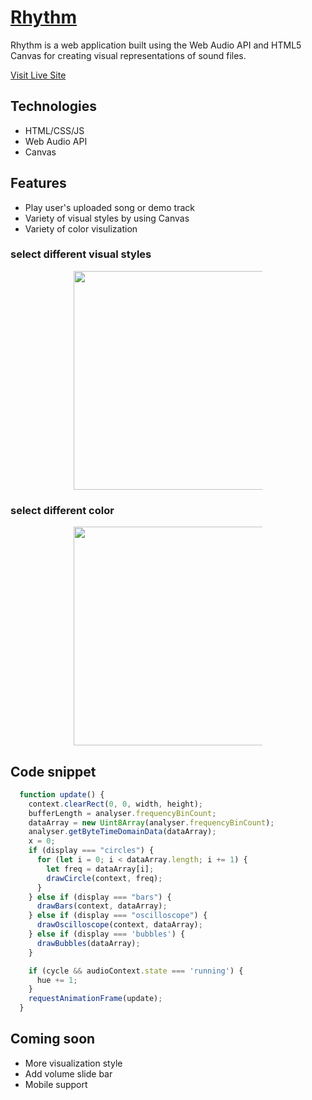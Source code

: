 # [Rhythm](https://jingwenkuang.github.io/Rhythm/)

Rhythm is a web application built using the Web Audio API and HTML5 Canvas for creating visual representations of sound files.

[Visit Live Site](https://jingwenkuang.github.io/Rhythm/)

## Technologies 
* HTML/CSS/JS
* Web Audio API 
* Canvas 

## Features 
* Play user's uploaded song or demo track 
* Variety of visual styles by using Canvas
* Variety of color visulization 

### select different visual styles 
<p align='center'>
  <img style='max-width: 60%;' height='350' src='https://media.giphy.com/media/WUfUzDsqQHXTiDTRhy/giphy.gif'>
 </p>

### select different color 
<p align='center'>
  <img style='max-width: 60%;' height='350' src='https://media.giphy.com/media/ZEZ6bvB9OcfzJ9v641/giphy.gif'>
 </p>

## Code snippet
```javascript
  function update() {
    context.clearRect(0, 0, width, height);
    bufferLength = analyser.frequencyBinCount;
    dataArray = new Uint8Array(analyser.frequencyBinCount);
    analyser.getByteTimeDomainData(dataArray);
    x = 0;
    if (display === "circles") {
      for (let i = 0; i < dataArray.length; i += 1) {
        let freq = dataArray[i];
        drawCircle(context, freq);
      }
    } else if (display === "bars") {
      drawBars(context, dataArray);
    } else if (display === "oscilloscope") {
      drawOscilloscope(context, dataArray);
    } else if (display === 'bubbles') {
      drawBubbles(dataArray);
    }

    if (cycle && audioContext.state === 'running') {
      hue += 1;
    }
    requestAnimationFrame(update);
  }
```
## Coming soon 
* More visualization style 
* Add volume slide bar 
* Mobile support 
